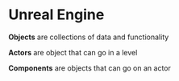 # Unreal Engine

**Objects** are collections of data and functionality

**Actors** are object that can go in a level

**Components** are objects that can go on an actor